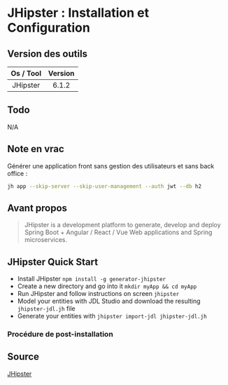 # JHipster : Installation et Configuration

## Version des outils

| Os / Tool | Version |
| :-------: | :-----: |
|  JHipster |  6.1.2  |

## Todo

N/A

## Note en vrac

Générer une application front sans gestion des utilisateurs et sans back office :  

```sh
jh app --skip-server --skip-user-management --auth jwt --db h2
```

## Avant propos

> JHipster is a development platform to generate, develop and deploy Spring Boot + Angular / React / Vue Web applications and Spring microservices.

## JHipster Quick Start

- Install JHipster `npm install -g generator-jhipster`
- Create a new directory and go into it `mkdir myApp && cd myApp`
- Run JHipster and follow instructions on screen `jhipster`
- Model your entities with JDL Studio and download the resulting `jhipster-jdl.jh` file
- Generate your entities with `jhipster import-jdl jhipster-jdl.jh`

### Procédure de post-installation

## Source

[JHipster](https://www.jhipster.tech/)  
